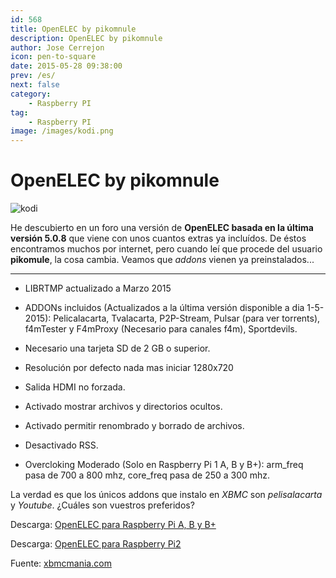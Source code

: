 ```yaml
---
id: 568
title: OpenELEC by pikomnule
description: OpenELEC by pikomnule
author: Jose Cerrejon
icon: pen-to-square
date: 2015-05-28 09:38:00
prev: /es/
next: false
category:
    - Raspberry PI
tag:
    - Raspberry PI
image: /images/kodi.png
---
```


# OpenELEC by pikomnule

![kodi](/images/kodi.png)

He descubierto en un foro una versión de **OpenELEC basada en la última versión 5.0.8** que viene con unos cuantos extras ya incluídos. De éstos encontramos muchos por internet, pero cuando leí que procede del usuario **pikomule**, la cosa cambia. Veamos que _addons_ vienen ya preinstalados...

---

-   LIBRTMP actualizado a Marzo 2015

-   ADDONs incluidos (Actualizados a la última versión disponible a dia 1-5-2015): Pelicalacarta, Tvalacarta, P2P-Stream, Pulsar (para ver torrents), f4mTester y F4mProxy (Necesario para canales f4m), Sportdevils.

-   Necesario una tarjeta SD de 2 GB o superior.

-   Resolución por defecto nada mas iniciar 1280x720

-   Salida HDMI no forzada.

-   Activado mostrar archivos y directorios ocultos.

-   Activado permitir renombrado y borrado de archivos.

-   Desactivado RSS.

-   Overcloking Moderado (Solo en Raspberry Pi 1 A, B y B+): arm_freq pasa de 700 a 800 mhz, core_freq pasa de 250 a 300 mhz.

La verdad es que los únicos addons que instalo en _XBMC_ son _pelisalacarta_ y _Youtube_. ¿Cuáles son vuestros preferidos?

Descarga: [OpenELEC para Raspberry Pi A, B y B+](https://www.mediafire.com/download/4ig1tc78hdt1ict/OpenELEC-RPi.arm-5.0.8_By_PK.rar)

Descarga: [OpenELEC para Raspberry Pi2](https://www.mediafire.com/download/h8b686l0d6f3g5g/OpenELEC-RPi2.arm-5.0.8_By_PK.rar)

Fuente: [xbmcmania.com](https://www.xbmcmania.com/index.php?PHPSESSID=1e5d9b9ef4f62df7cf2cc182258e037c&topic=3812.0)

